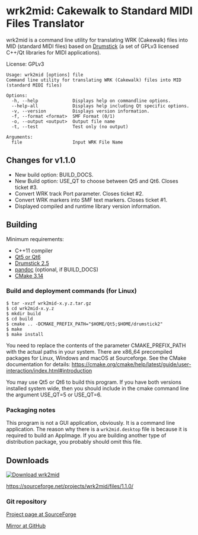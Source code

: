 # wrk2mid: Cakewalk to Standard MIDI Files Translator

wrk2mid is a command line utility for translating WRK (Cakewalk) files into MID (standard MIDI files) based on [Drumstick](https://drumstick.sourceforge.io/docs/index.html) (a set of GPLv3 licensed C++/Qt libraries for MIDI applications).

License: GPLv3

```
Usage: wrk2mid [options] file
Command line utility for translating WRK (Cakewalk) files into MID (standard MIDI files)

Options:
  -h, --help             Displays help on commandline options.
  --help-all             Displays help including Qt specific options.
  -v, --version          Displays version information.
  -f, --format <format>  SMF Format (0/1)
  -o, --output <output>  Output file name
  -t, --test             Test only (no output)

Arguments:
  file                   Input WRK File Name
```

## Changes for v1.1.0

* New build option: BUILD_DOCS.
* New Build option: USE_QT to choose between Qt5 and Qt6. Closes ticket #3.
* Convert WRK track Port parameter. Closes ticket #2.
* Convert WRK markers into SMF text markers. Closes ticket #1.
* Displayed compiled and runtime library version information.

## Building

Minimum requirements:

* C++11 compiler
* [Qt5 or Qt6](https://www.qt.io/download)
* [Drumstick 2.5](https://sourceforge.net/projects/drumstick/)
* [pandoc](https://pandoc.org/) (optional, if BUILD_DOCS)
* [CMake 3.14](https://cmake.org/)

### Build and deployment commands (for Linux)

```
$ tar -xvzf wrk2mid-x.y.z.tar.gz
$ cd wrk2mid-x.y.z
$ mkdir build
$ cd build
$ cmake .. -DCMAKE_PREFIX_PATH="$HOME/Qt5;$HOME/drumstick2"
$ make
$ make install
```

You need to replace the contents of the parameter CMAKE_PREFIX_PATH with the actual paths in your system. There are x86_64 precompiled packages for Linux, Windows and macOS at Sourceforge.
See the CMake documentation for details: https://cmake.org/cmake/help/latest/guide/user-interaction/index.html#introduction

You may use Qt5 or Qt6 to build this program. If you have both versions installed system wide, then you should include in the cmake command line the argument USE_QT=5 or USE_QT=6.

### Packaging notes

This program is not a GUI application, obviously. It is a command line application. The reason why there is a `wrk2mid.desktop` file is because it is required to build an AppImage. If you are building another type of distribution package, you probably should omit this file.

## Downloads

[![Download wrk2mid](https://a.fsdn.com/con/app/sf-download-button)](https://sourceforge.net/projects/wrk2mid/files/latest/download)

https://sourceforge.net/projects/wrk2mid/files/1.1.0/

### Git repository

[Project page at SourceForge](https://sourceforge.net/projects/wrk2mid/)

[Mirror at GitHub](https://github.com/pedrolcl/wrk2mid)
